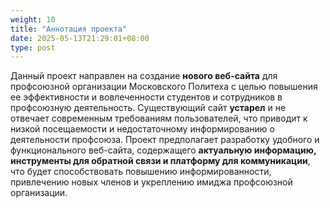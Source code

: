 ```yaml
---
weight: 10
title: "Аннотация проекта"
date: 2025-05-13T21:29:01+08:00
type: post
---
```

Данный проект направлен на создание **нового веб-сайта** для профсоюзной организации Московского Политеха с целью повышения ее эффективности и вовлеченности студентов и сотрудников в профсоюзную деятельность. Существующий сайт **устарел** и не отвечает современным требованиям пользователей, что приводит к низкой посещаемости и недостаточному информированию о деятельности профсоюза. Проект предполагает разработку удобного и функционального веб-сайта, содержащего **актуальную информацию, инструменты для обратной связи и платформу для коммуникации**, что будет способствовать повышению информированности, привлечению новых членов и укреплению имиджа профсоюзной организации.
